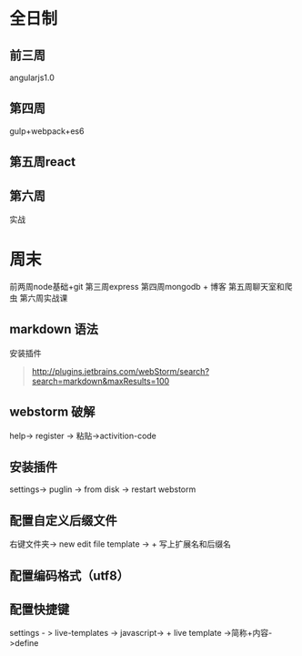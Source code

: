 # 全日制
## 前三周
angularjs1.0 
## 第四周
gulp+webpack+es6
## 第五周react
## 第六周
实战
# 周末
前两周node基础+git
第三周express
第四周mongodb + 博客
第五周聊天室和爬虫
第六周实战课

## markdown 语法
安装插件

> http://plugins.jetbrains.com/webStorm/search?search=markdown&maxResults=100

## webstorm 破解

help-> register -> 粘贴->activition-code

## 安装插件

settings-> puglin -> from disk -> restart webstorm

## 配置自定义后缀文件

右键文件夹-> new edit file template -> + 写上扩展名和后缀名

## 配置编码格式（utf8）

## 配置快捷键

settings - > live-templates -> javascript-> + live template ->简称+内容->define
